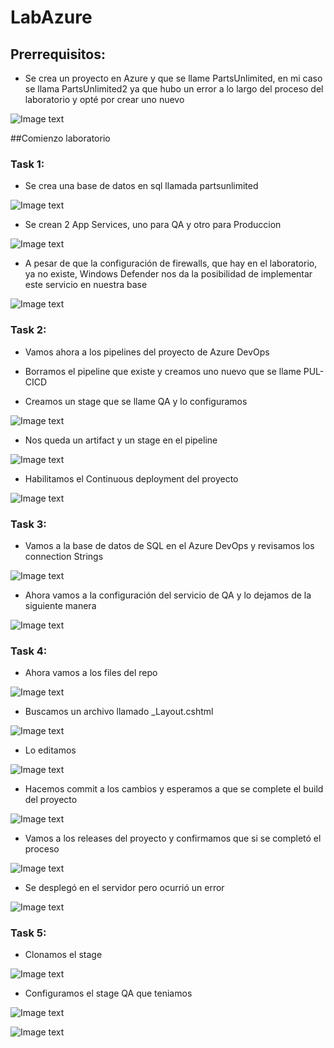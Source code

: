 # LabAzure
## Prerrequisitos:

- Se crea un proyecto en Azure y que se llame PartsUnlimited, en mi caso se llama PartsUnlimited2 ya que hubo un error a lo largo del proceso del laboratorio y opté por crear uno nuevo 

![Image text](https://github.com/CamiloCastiblanco/LabAzure/blob/main/imgAzure/PreReq.png)

##Comienzo laboratorio

### Task 1:

- Se crea una base de datos en sql llamada partsunlimited

![Image text](https://github.com/CamiloCastiblanco/LabAzure/blob/main/imgAzure/baseParts.png)

- Se crean 2 App Services, uno para QA y otro para Produccion

![Image text](https://github.com/CamiloCastiblanco/Lab5/blob/master/img/AppServices.png)

- A pesar de que la configuración de firewalls, que hay en el laboratorio, ya no existe, Windows Defender nos da la posibilidad de implementar este servicio en nuestra base 

![Image text](https://github.com/CamiloCastiblanco/LabAzure/blob/main/imgAzure/Firewalls.png)

### Task 2:

- Vamos ahora a los pipelines del proyecto de Azure DevOps

- Borramos el pipeline que existe y creamos uno nuevo que se llame PUL-CICD

- Creamos un stage que se llame QA y lo configuramos

![Image text](https://github.com/CamiloCastiblanco/LabAzure/blob/main/imgAzure/Stage_Config.png)

- Nos queda un artifact y un stage en el pipeline

![Image text](https://github.com/CamiloCastiblanco/LabAzure/blob/main/imgAzure/Artifact_Stage.png)

- Habilitamos el Continuous deployment del proyecto

![Image text](https://github.com/CamiloCastiblanco/LabAzure/blob/main/imgAzure/CD.png)

### Task 3:

- Vamos a la base de datos de SQL en el Azure DevOps y revisamos los connection Strings

![Image text](https://github.com/CamiloCastiblanco/LabAzure/blob/main/imgAzure/conecctionStrings.png)

- Ahora vamos a la configuración del servicio de QA y lo dejamos de la siguiente manera

![Image text](https://github.com/CamiloCastiblanco/LabAzure/blob/main/imgAzure/connectionQA.png)

### Task 4:

- Ahora vamos a los files del repo

![Image text](https://github.com/CamiloCastiblanco/LabAzure/blob/main/imgAzure/Files.png)

- Buscamos un archivo llamado _Layout.cshtml

![Image text](https://github.com/CamiloCastiblanco/LabAzure/blob/main/imgAzure/Layout.png)

- Lo editamos

![Image text](https://github.com/CamiloCastiblanco/LabAzure/blob/main/imgAzure/LayoutModified.png)

- Hacemos commit a los cambios y esperamos a que se complete el build del proyecto

![Image text](https://github.com/CamiloCastiblanco/LabAzure/blob/main/imgAzure/FollowinRunning.png)

- Vamos a los releases del proyecto y confirmamos que si se completó el proceso 

![Image text](https://github.com/CamiloCastiblanco/LabAzure/blob/main/imgAzure/releaseFinish.png)

- Se desplegó en el servidor pero ocurrió un error

![Image text](https://github.com/CamiloCastiblanco/LabAzure/blob/main/imgAzure/serverError.png)

### Task 5:

- Clonamos el stage

![Image text](https://github.com/CamiloCastiblanco/LabAzure/blob/main/imgAzure/CloneQA.png)

- Configuramos el stage QA que teniamos 

![Image text](https://github.com/CamiloCastiblanco/LabAzure/blob/main/imgAzure/ConfigQA1.png)


![Image text](https://github.com/CamiloCastiblanco/LabAzure/blob/main/imgAzure/ConfigQA2.png)



